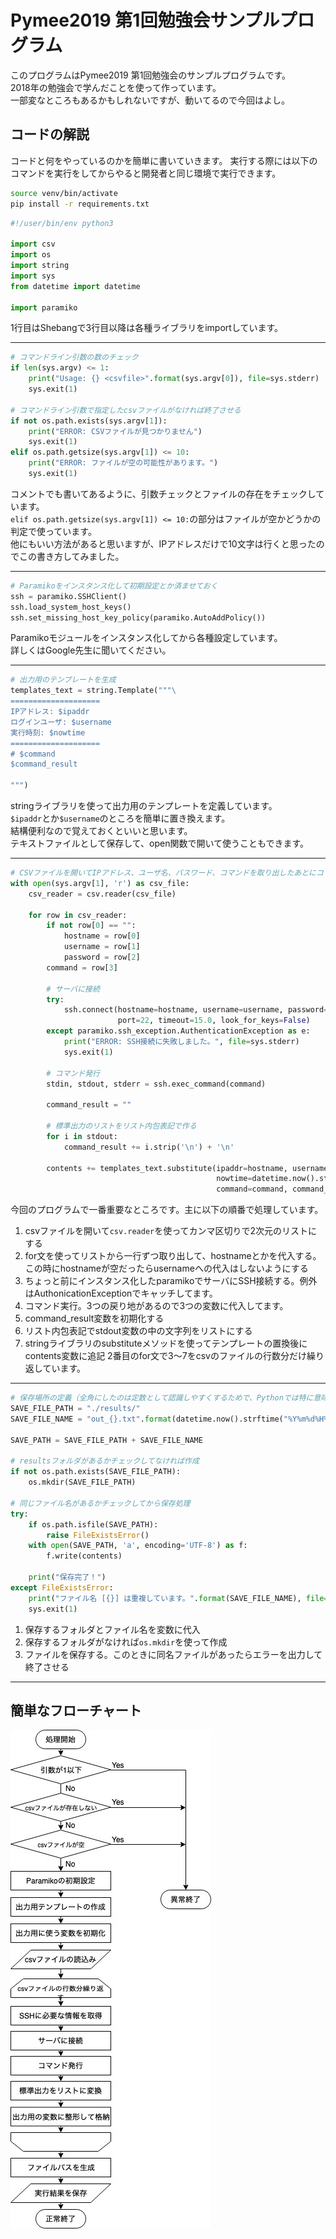 # Pymee2019 第1回勉強会サンプルプログラム

このプログラムはPymee2019 第1回勉強会のサンプルプログラムです。  
2018年の勉強会で学んだことを使って作っています。  
一部変なところもあるかもしれないですが、動いてるので今回はよし。  


## コードの解説

コードと何をやっているのかを簡単に書いていきます。
実行する際には以下のコマンドを実行をしてからやると開発者と同じ環境で実行できます。
```sh
source venv/bin/activate
pip install -r requirements.txt
```

```python
#!/user/bin/env python3

import csv
import os
import string
import sys
from datetime import datetime

import paramiko

```

1行目はShebangで3行目以降は各種ライブラリをimportしています。

---

```python
# コマンドライン引数の数のチェック
if len(sys.argv) <= 1:
    print("Usage: {} <csvfile>".format(sys.argv[0]), file=sys.stderr)
    sys.exit(1)

# コマンドライン引数で指定したcsvファイルがなければ終了させる
if not os.path.exists(sys.argv[1]):
    print("ERROR: CSVファイルが見つかりません")
    sys.exit(1)
elif os.path.getsize(sys.argv[1]) <= 10:
    print("ERROR: ファイルが空の可能性があります。")
    sys.exit(1)
```

 コメントでも書いてあるように、引数チェックとファイルの存在をチェックしています。  
 `elif os.path.getsize(sys.argv[1]) <= 10:`の部分はファイルが空かどうかの判定で使っています。  
 他にもいい方法があると思いますが、IPアドレスだけで10文字は行くと思ったのでこの書き方してみました。
 
 ---
 
 ```python
# Paramikoをインスタンス化して初期設定とか済ませておく
ssh = paramiko.SSHClient()
ssh.load_system_host_keys()
ssh.set_missing_host_key_policy(paramiko.AutoAddPolicy())
```

Paramikoモジュールをインスタンス化してから各種設定しています。  
詳しくはGoogle先生に聞いてください。

---

```python
# 出力用のテンプレートを生成
templates_text = string.Template("""\
====================
IPアドレス: $ipaddr
ログインユーザ: $username
実行時刻: $nowtime
====================
# $command
$command_result

""")
```

stringライブラリを使って出力用のテンプレートを定義しています。  
`$ipaddr`とか`$username`のところを簡単に置き換えます。  
結構便利なので覚えておくといいと思います。  
テキストファイルとして保存して、open関数で開いて使うこともできます。

---

```python
# CSVファイルを開いてIPアドレス、ユーザ名、パスワード、コマンドを取り出したあとにコマンドを実行して出力テキストを生成
with open(sys.argv[1], 'r') as csv_file:
    csv_reader = csv.reader(csv_file)

    for row in csv_reader:
        if not row[0] == "":
            hostname = row[0]
            username = row[1]
            password = row[2]
        command = row[3]

        # サーバに接続
        try:
            ssh.connect(hostname=hostname, username=username, password=password,
                        port=22, timeout=15.0, look_for_keys=False)
        except paramiko.ssh_exception.AuthenticationException as e:
            print("ERROR: SSH接続に失敗しました。", file=sys.stderr)
            sys.exit(1)

        # コマンド発行
        stdin, stdout, stderr = ssh.exec_command(command)

        command_result = ""

        # 標準出力のリストをリスト内包表記で作る
        for i in stdout:
            command_result += i.strip('\n') + '\n'

        contents += templates_text.substitute(ipaddr=hostname, username=username,
                                              nowtime=datetime.now().strftime("%H:%M"),
                                              command=command, command_result=command_result)
```

今回のプログラムで一番重要なところです。主に以下の順番で処理しています。
1. csvファイルを開いて`csv.reader`を使ってカンマ区切りで2次元のリストにする
1. for文を使ってリストから一行ずつ取り出して、hostnameとかを代入する。この時にhostnameが空だったらusernameへの代入はしないようにする
1. ちょっと前にインスタンス化したparamikoでサーバにSSH接続する。例外はAuthonicationExceptionでキャッチしてます。
1. コマンド実行。3つの戻り地があるので3つの変数に代入してます。
1. command_result変数を初期化する
1. リスト内包表記でstdout変数の中の文字列をリストにする
1. stringライブラリのsubstituteメソッドを使ってテンプレートの置換後にcontents変数に追記
2番目のfor文で3〜7をcsvのファイルの行数分だけ繰り返しています。

---

```python
# 保存場所の定義（全角にしたのは定数として認識しやすくするためで、Pythonでは特に意味は持たない）
SAVE_FILE_PATH = "./results/"
SAVE_FILE_NAME = "out_{}.txt".format(datetime.now().strftime("%Y%m%d%H%M"))

SAVE_PATH = SAVE_FILE_PATH + SAVE_FILE_NAME

# resultsフォルダがあるかチェックしてなければ作成
if not os.path.exists(SAVE_FILE_PATH):
    os.mkdir(SAVE_FILE_PATH)

# 同じファイル名があるかチェックしてから保存処理
try:
    if os.path.isfile(SAVE_PATH):
        raise FileExistsError()
    with open(SAVE_PATH, 'a', encoding='UTF-8') as f:
        f.write(contents)

    print("保存完了！")
except FileExistsError:
    print("ファイル名 [{}] は重複しています。".format(SAVE_FILE_NAME), file=sys.stderr)
    sys.exit(1)
```

1. 保存するフォルダとファイル名を変数に代入  
1. 保存するフォルダがなければ`os.mkdir`を使って作成
1. ファイルを保存する。このときに同名ファイルがあったらエラーを出力して終了させる

---

## 簡単なフローチャート

![flowchart](./img/pymee2019_sample.jpg)
